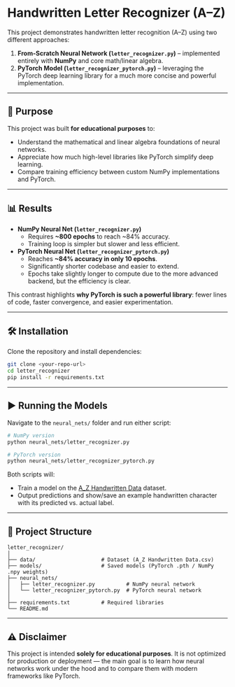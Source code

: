 
# Handwritten Letter Recognizer (A–Z)

This project demonstrates handwritten letter recognition (A–Z) using two different approaches:  
1. **From-Scratch Neural Network (`letter_recognizer.py`)** – implemented entirely with **NumPy** and core math/linear algebra.  
2. **PyTorch Model (`letter_recognizer_pytorch.py`)** – leveraging the PyTorch deep learning library for a much more concise and powerful implementation.

---

## 🎯 Purpose
This project was built **for educational purposes** to:
- Understand the mathematical and linear algebra foundations of neural networks.
- Appreciate how much high-level libraries like PyTorch simplify deep learning.
- Compare training efficiency between custom NumPy implementations and PyTorch.

---

## 📊 Results
- **NumPy Neural Net (`letter_recognizer.py`)**
  - Requires **~800 epochs** to reach ~84% accuracy.
  - Training loop is simpler but slower and less efficient.
- **PyTorch Neural Net (`letter_recognizer_pytorch.py`)**
  - Reaches **~84% accuracy in only 10 epochs**.
  - Significantly shorter codebase and easier to extend.
  - Epochs take slightly longer to compute due to the more advanced backend, but the efficiency is clear.

This contrast highlights **why PyTorch is such a powerful library**: fewer lines of code, faster convergence, and easier experimentation.

---

## 🛠️ Installation
Clone the repository and install dependencies:

```bash
git clone <your-repo-url>
cd letter_recognizer
pip install -r requirements.txt
````

---

## ▶️ Running the Models

Navigate to the `neural_nets/` folder and run either script:

```bash
# NumPy version
python neural_nets/letter_recognizer.py

# PyTorch version
python neural_nets/letter_recognizer_pytorch.py
```

Both scripts will:

* Train a model on the [A\_Z Handwritten Data](https://www.kaggle.com/datasets/sachinpatel21/az-handwritten-alphabets-in-csv-format) dataset.
* Output predictions and show/save an example handwritten character with its predicted vs. actual label.

---

## 📂 Project Structure

```
letter_recognizer/
│
├── data/                     # Dataset (A_Z Handwritten Data.csv)
├── models/                   # Saved models (PyTorch .pth / NumPy .npy weights)
├── neural_nets/
│   ├── letter_recognizer.py          # NumPy neural network
│   └── letter_recognizer_pytorch.py  # PyTorch neural network
│
├── requirements.txt          # Required libraries
└── README.md
```

---

## ⚠️ Disclaimer

This project is intended **solely for educational purposes**.
It is not optimized for production or deployment — the main goal is to learn how neural networks work under the hood and to compare them with modern frameworks like PyTorch.

